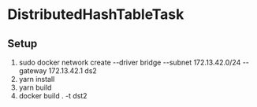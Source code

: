# DistributedHashTableTask

## Setup

1. sudo docker network create --driver bridge --subnet 172.13.42.0/24 --gateway 172.13.42.1 ds2 
2. yarn install
3. yarn build
4. docker build . -t dst2 
